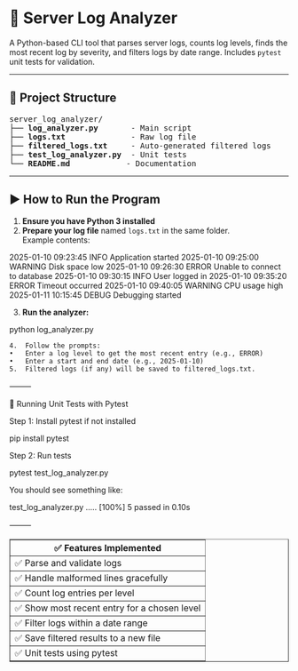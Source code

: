 # 🧾 Server Log Analyzer

A Python-based CLI tool that parses server logs, counts log levels, finds the most recent log by severity, and filters logs by date range. Includes `pytest` unit tests for validation.

---

<h2>📁 Project Structure</h2>

<pre>
server_log_analyzer/
├── <b>log_analyzer.py</b>       - Main script
├── <b>logs.txt</b>              - Raw log file
├── <b>filtered_logs.txt</b>     - Auto-generated filtered logs
├── <b>test_log_analyzer.py</b>  - Unit tests
└── <b>README.md</b>            - Documentation
</pre>
---

## ▶️ How to Run the Program

1. **Ensure you have Python 3 installed**
2. **Prepare your log file** named `logs.txt` in the same folder.  
   Example contents:

2025-01-10 09:23:45 INFO Application started
2025-01-10 09:25:00 WARNING Disk space low
2025-01-10 09:26:30 ERROR Unable to connect to database
2025-01-10 09:30:15 INFO User logged in
2025-01-10 09:35:20 ERROR Timeout occurred
2025-01-10 09:40:05 WARNING CPU usage high
2025-01-11 10:15:45 DEBUG Debugging started

3. **Run the analyzer:**

python log_analyzer.py

	4.	Follow the prompts:
	•	Enter a log level to get the most recent entry (e.g., ERROR)
	•	Enter a start and end date (e.g., 2025-01-10)
	5.	Filtered logs (if any) will be saved to filtered_logs.txt.

⸻

🧪 Running Unit Tests with Pytest

Step 1: Install pytest if not installed

pip install pytest

Step 2: Run tests

pytest test_log_analyzer.py

You should see something like:

test_log_analyzer.py .....                         [100%]
5 passed in 0.10s



⸻

<table border="1" cellspacing="0" cellpadding="10">
    <thead>
        <tr>
            <th>✅ Features Implemented</th>
        </tr>
    </thead>
    <tbody>
        <tr>
            <td>✅ Parse and validate logs</td>
        </tr>
        <tr>
            <td>✅ Handle malformed lines gracefully</td>
        </tr>
        <tr>
            <td>✅ Count log entries per level</td>
        </tr>
        <tr>
            <td>✅ Show most recent entry for a chosen level</td>
        </tr>
        <tr>
            <td>✅ Filter logs within a date range</td>
        </tr>
        <tr>
            <td>✅ Save filtered results to a new file</td>
        </tr>
        <tr>
            <td>✅ Unit tests using pytest</td>
        </tr>
    </tbody>
</table>

